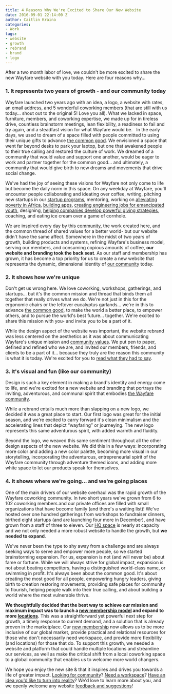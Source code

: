 ```yaml
---
title: 4 Reasons Why We're Excited to Share Our New Website
date: 2016-09-01 22:14:00 Z
author: Caitlin Kraina
categories:
- Work
tags:
- website
- growth
- rebrand
- brand
- logo
---
```


After a two month labor of love, we couldn't be more excited to share the new Wayfare website with you today. Here are four reasons why...<!-- more --> 

### 1. It represents two years of growth - and our community today

Wayfare launched two years ago with an idea, a logo, a website with rates, an email address, and 5 wonderful coworking members (that are still with us today… shout out to the original 5! Love you all). What we lacked in space, furniture, members, and coworking expertise, we made up for in tireless drive, countless brainstorm meetings, lean flexibility, a readiness to fail and try again, and a steadfast vision for what Wayfare would be.
 
In the early days, we used to dream of a space filled with people committed to using their unique gifts to advance [the common good](/about/common-good). We envisioned a space that went far beyond desks to park your laptop, but one that awakened people to their true calling and restored the culture of work. We dreamed of a community that would value and support one another, would be eager to work and partner together for the common good… and ultimately, a community that would give birth to new dreams and movements that drive social change.

We've had the joy of seeing these visions for Wayfare not only come to life but become the daily norm in this space. On any weekday at Wayfare, you'll encounter people collaborating and ideating over coffee, writing, pitching new startups in our [startup programs](/startups), mentoring, working on [alleviating poverty in Africa](http://blog.wayfare.io/2016/07/11/member-monday-emily-mclaughlin/),  [building apps](http://www.cappital.co), [creating engineering jobs for emancipated youth](http://www.softboot.org), designing, [helping companies develop powerful giving strategies](http://blog.wayfare.io/2016/04/25/member-monday-bailey-van-tassel-of-abel-impact/), coaching, and eating ice cream over a game of cornhole.

We are inspired every day by this [community](/about), the work created here, and the common thread of shared values for a better world- but our website didn't have the same affect. Somewhere in the midst of two years of growth, building products and systems, refining Wayfare's business model, serving our members, and consuming copious amounts of coffee, **our website and branding took the back seat**. As our staff and membership has grown, it has become a top priority for us to create a new website that represents the dynamic, dimensional identity of [our community](/about) today.

### 2. It shows how we're unique

Don't get us wrong here. We love coworking, workshops, gatherings, and startups… but it's the common mission and thread that binds them all together that really drives what we do. We're not just in this for the ergonomic chairs or the leftover eucalyptus garlands… we're in this to advance [the common good](/about/common-good), to make the world a better place, to empower others, and to pursue the world's best future… together. We're excited to share this mission with you- and invite you to be a part of it.

While the design aspect of the  website was important, the  website rebrand was less centered on the aesthetics as it was about communicating Wayfare's unique mission and [community values](/about/values). We put pen to paper, defined and refined who we are, and invited our members, friends, and clients to be a part of it… because they truly are the reason this community is what it is today. We're excited for you to [read what they had to say](/about/our-model).

### 3. It's visual and fun (like our community)

Design is such a key element in making a brand's identity and energy come to life, and we're excited for a new website and branding that portrays the inviting, adventurous, and communal spirit that embodies [the Wayfare community](/about).

While a rebrand entails much more than slapping on a new logo, we decided it was a great place to start. Our first logo was great for the initial season, and we're excited to carry forward it's clean minimalism and the accelerating lines that depict “wayfaring” or journeying. The new logo represents this same adventurous spirit, with added warmth and fluidity.

Beyond the logo, we weaved this same sentiment throughout all the other design aspects of the new  website. We did this in a few ways: incorporating more color and adding a new color palette, becoming more visual in our storytelling, incorporating the adventurous, entrepreneurial spirit of the Wayfare community through adventure themed icons, and adding more white space to let our products speak for themselves. 

### 4. It shows where we're going… and we're going places

One of the main drivers of our website overhaul was the rapid growth of the Wayfare coworking community. In two short years we've grown from 6 to 102 coworking members and our private offices are filled with small organizations that have become family (and there's a waiting list)! We've hosted over one hundred gatherings from workshops to fundraiser dinners, birthed eight startups (and are launching four more in December), and have grown from a staff of three  to eleven. Our [HQ space](/locations/costa-mesa) is nearly at capacity and we not only needed a more robust website to handle the growth, but **we needed to expand**.  

We've never been the type to shy away from a challenge and are always seeking ways to serve and empower more people, so we started brainstorming expansion. For us, expansion is not (and will never be) about fame or fortune. While we will always strive for global impact, expansion is not about beating competitors, having a distinguished world-class name, or swimming in profit. It's always been about the common good. It's about creating the most good for all people, empowering hungry leaders, giving birth to creation restoring movements, providing safe places for community to flourish, helping people walk into their true calling, and about building a world where the most vulnerable thrive.

**We thoughtfully decided that the best way to achieve our mission and maximum impact was to launch a [new membership model](/membership) and expand to more [locations](/locations)**. This was a straightforward yet powerful next step for growth, a timely response to current demand, and a solution that is already proven in the marketplace. Our [new membership](/membership) now allows us to be more inclusive of our global market, provide practical and relational resources for those who don't necessarily need workspace, and provide more flexibility (and locations) for those that do. To support this growth, we needed a website and platform that could handle multiple locations and streamline our services, as well as make the critical shift from a local coworking space to a global community that enables us to welcome more world changers.

We hope you enjoy the new site & that it inspires and drives you towards a life of greater impact. [Looking for community](/membership)? [Need a workspace](/locations)? [Have an idea you'd like to turn into reality](/startups)? We'd love to learn more about you, and we openly welcome any website [feedback and suggestions]()!
